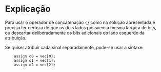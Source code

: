 # Explicação 

Para usar o operador de concatenação `{}` como na solução apresentada é preciso ter certeza de que os dois lados possuem a mesma largura de bits, ou descartar deliberadamente os bits adicionais do lado esquerdo da atribuição. 

Se quiser atribuir cada sinal separadamente, pode-se usar a sintaxe:

```
	assign o0 = vec[0];
	assign o1 = vec[1];
	assign o2 = vec[2];
```